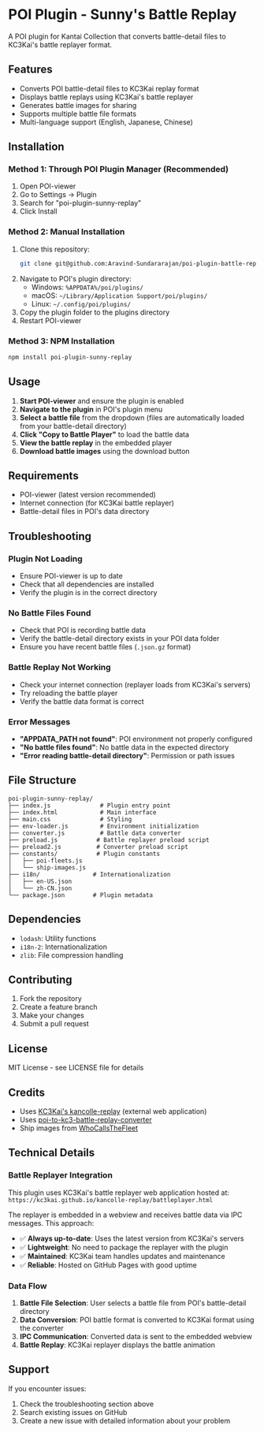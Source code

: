 # POI Plugin - Sunny's Battle Replay

A POI plugin for Kantai Collection that converts battle-detail files to KC3Kai's battle replayer format.

## Features

- Converts POI battle-detail files to KC3Kai replay format
- Displays battle replays using KC3Kai's battle replayer
- Generates battle images for sharing
- Supports multiple battle file formats
- Multi-language support (English, Japanese, Chinese)

## Installation

### Method 1: Through POI Plugin Manager (Recommended)
1. Open POI-viewer
2. Go to Settings → Plugin
3. Search for "poi-plugin-sunny-replay"
4. Click Install

### Method 2: Manual Installation
1. Clone this repository:
   ```bash
   git clone git@github.com:Aravind-Sundararajan/poi-plugin-battle-replay.git
   ```
2. Navigate to POI's plugin directory:
   - Windows: `%APPDATA%/poi/plugins/`
   - macOS: `~/Library/Application Support/poi/plugins/`
   - Linux: `~/.config/poi/plugins/`
3. Copy the plugin folder to the plugins directory
4. Restart POI-viewer

### Method 3: NPM Installation
```bash
npm install poi-plugin-sunny-replay
```

## Usage

1. **Start POI-viewer** and ensure the plugin is enabled
2. **Navigate to the plugin** in POI's plugin menu
3. **Select a battle file** from the dropdown (files are automatically loaded from your battle-detail directory)
4. **Click "Copy to Battle Player"** to load the battle data
5. **View the battle replay** in the embedded player
6. **Download battle images** using the download button

## Requirements

- POI-viewer (latest version recommended)
- Internet connection (for KC3Kai battle replayer)
- Battle-detail files in POI's data directory

## Troubleshooting

### Plugin Not Loading
- Ensure POI-viewer is up to date
- Check that all dependencies are installed
- Verify the plugin is in the correct directory

### No Battle Files Found
- Check that POI is recording battle data
- Verify the battle-detail directory exists in your POI data folder
- Ensure you have recent battle files (`.json.gz` format)

### Battle Replay Not Working
- Check your internet connection (replayer loads from KC3Kai's servers)
- Try reloading the battle player
- Verify the battle data format is correct

### Error Messages
- **"APPDATA_PATH not found"**: POI environment not properly configured
- **"No battle files found"**: No battle data in the expected directory
- **"Error reading battle-detail directory"**: Permission or path issues

## File Structure

```
poi-plugin-sunny-replay/
├── index.js              # Plugin entry point
├── index.html            # Main interface
├── main.css              # Styling
├── env-loader.js         # Environment initialization
├── converter.js          # Battle data converter
├── preload.js           # Battle replayer preload script
├── preload2.js          # Converter preload script
├── constants/           # Plugin constants
│   ├── poi-fleets.js
│   └── ship-images.js
├── i18n/               # Internationalization
│   ├── en-US.json
│   └── zh-CN.json
└── package.json        # Plugin metadata
```

## Dependencies

- `lodash`: Utility functions
- `i18n-2`: Internationalization
- `zlib`: File compression handling

## Contributing

1. Fork the repository
2. Create a feature branch
3. Make your changes
4. Submit a pull request

## License

MIT License - see LICENSE file for details

## Credits

- Uses [KC3Kai's kancolle-replay](https://github.com/KC3Kai/kancolle-replay) (external web application)
- Uses [poi-to-kc3-battle-replay-converter](https://kazenorin.github.io/poi-to-kc3-battle-replay-converter/)
- Ship images from [WhoCallsTheFleet](http://fleet.diablohu.com/)

## Technical Details

### Battle Replayer Integration

This plugin uses KC3Kai's battle replayer web application hosted at:
`https://kc3kai.github.io/kancolle-replay/battleplayer.html`

The replayer is embedded in a webview and receives battle data via IPC messages. This approach:
- ✅ **Always up-to-date**: Uses the latest version from KC3Kai's servers
- ✅ **Lightweight**: No need to package the replayer with the plugin
- ✅ **Maintained**: KC3Kai team handles updates and maintenance
- ✅ **Reliable**: Hosted on GitHub Pages with good uptime

### Data Flow

1. **Battle File Selection**: User selects a battle file from POI's battle-detail directory
2. **Data Conversion**: POI battle format is converted to KC3Kai format using the converter
3. **IPC Communication**: Converted data is sent to the embedded webview
4. **Battle Replay**: KC3Kai replayer displays the battle animation

## Support

If you encounter issues:
1. Check the troubleshooting section above
2. Search existing issues on GitHub
3. Create a new issue with detailed information about your problem
